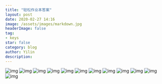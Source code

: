 ```yaml
---
title: "轻松作业本答案"
layout: post
date: 2020-02-27 14:16
image: /assets/images/markdown.jpg
headerImage: false
tag:
- keys
star: false
category: blog
author: Yilin
description: 
---
```

![img](https://gitee.com/yilinya/imagebed/raw/master/qszyb-%20(1).jpg)
![img](https://gitee.com/yilinya/imagebed/raw/master/qszyb-%20(2).jpg)
![img](https://gitee.com/yilinya/imagebed/raw/master/qszyb-%20(3).jpg)
![img](https://gitee.com/yilinya/imagebed/raw/master/qszyb-%20(4).jpg)
![img](https://gitee.com/yilinya/imagebed/raw/master/qszyb-%20(5).jpg)
![img](https://gitee.com/yilinya/imagebed/raw/master/qszyb-%20(6).jpg)
![img](https://gitee.com/yilinya/imagebed/raw/master/qszyb-%20(7).jpg)
![img](https://gitee.com/yilinya/imagebed/raw/master/qszyb-%20(8).jpg)
![img](https://gitee.com/yilinya/imagebed/raw/master/qszyb-%20(9).jpg)
![img](https://gitee.com/yilinya/imagebed/raw/master/qszyb-%20(10).jpg)
![img](https://gitee.com/yilinya/imagebed/raw/master/qszyb-%20(11).jpg)
![img](https://gitee.com/yilinya/imagebed/raw/master/qszyb-%20(12).jpg)